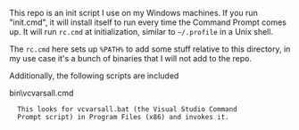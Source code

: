 This repo is an init script I use on my Windows machines.
If you run "init.cmd", it will install itself to run every
time the Command Prompt comes up.  It will run `rc.cmd` at
initialization, similar to `~/.profile` in a Unix shell.

The `rc.cmd` here sets up `%PATH%` to add some stuff relative
to this directory, in my use case it's a bunch of binaries
that I will not add to the repo.

Additionally, the following scripts are included

   bin\vcvarsall.cmd

      This looks for vcvarsall.bat (the Visual Studio Command
      Prompt script) in Program Files (x86) and invokes it.

